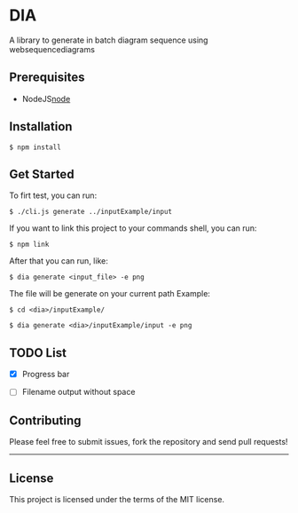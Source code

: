 # DIA

A library to generate in batch diagram sequence using websequencediagrams

## Prerequisites

* NodeJS[node](https://nodejs.org)

## Installation

```
$ npm install
```

## Get Started

To firt test, you can run:
```
$ ./cli.js generate ../inputExample/input
```

If you want to link this project to your commands shell, you can run:
```
$ npm link
```

After that you can run, like:
```
$ dia generate <input_file> -e png
```


The file will be generate on your current path
Example:
```
$ cd <dia>/inputExample/
```
```
$ dia generate <dia>/inputExample/input -e png
```

## TODO List

- [x] Progress bar
- [ ] Filename output without space


## Contributing

Please feel free to submit issues, fork the repository and send pull requests!

------

##  License

This project is licensed under the terms of the MIT license.
